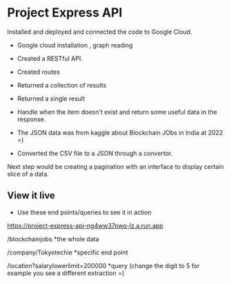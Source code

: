 # Project Express API

Installed and deployed and connected the code to Google Cloud.

* Google cloud installation , graph reading
* Created a RESTful API.
* Created routes
* Returned a collection of results
* Returned a single result 
* Handle when the item doesn't exist and return some useful data in the response.

* The JSON data was from kaggle about Blockchain JObs in India at 2022 =)
* Converted the CSV file to a JSON through a convertor.

Next step would be creating a pagination with an interface to display certain slice of a data.


## View it live

 * Use these end points/queries to see it in action
 
https://project-express-api-ng4ww37pwq-lz.a.run.app

/blockchainjobs                                   *the whole data



/company/Tokyotechie                              *specific end point


/location?salarylowerlimit=200000                 *query (change the digit to 5 for example you see a different extraction =)   



